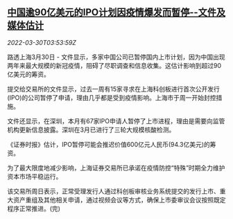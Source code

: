 <!--1648612862000-->
[中国逾90亿美元的IPO计划因疫情爆发而暂停--文件及媒体估计](https://cn.reuters.com/article/china-ipo-delays-0330-wedn-idCNKCS2LR08U)
------

<div><i>2022-03-30T03:53:59Z</i></div><p>路透上海3月30日 - 文件显示，多家中国公司已暂停国内上市计划，因为中国出现两年来最大规模的新冠疫情，阻碍了尽职调查和信息收集。这估计影响到超过90亿美元的筹资。</p><p>提交给交易所的文件显示，过去一周有15家寻求在上海科创板进行首次公开发行(IPO)的公司暂停了申请，理由几乎都是受到疫情影响。上海市于周一开始封控措施。</p><p>文件还显示，在深圳，本月有67家IPO申请人暂停了上市进程，理由是需要向监管机构更新信息披露。深圳在3月已进行了三轮大规模核酸检测。</p><p>《证券时报》估计，IPO暂停可能会推迟价值600亿元人民币(94.3亿美元)的筹资。</p><p>为了最大限度地减少影响，上海证券交易所已承诺在疫情防控“特殊”时期全力维护资本市场平稳运行。</p><p>该交易所周日表示，正常受理发行人通过科创板审核业务系统提交的发行上市、重大资产重组及其他相关申请，通过视频会议等方式，确保上市委审议会议按照既定程序正常推进。(完)</p>
